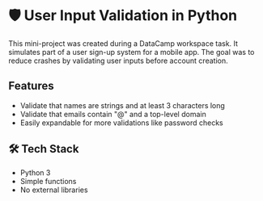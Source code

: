 # 🛡️ User Input Validation in Python

This mini-project was created during a DataCamp workspace task. 
It simulates part of a user sign-up system for a mobile app. 
The goal was to reduce crashes by validating user inputs before account creation.

##  Features

- Validate that names are strings and at least 3 characters long
- Validate that emails contain "@" and a top-level domain
- Easily expandable for more validations like password checks

## 🛠 Tech Stack

- Python 3
- Simple functions
- No external libraries

